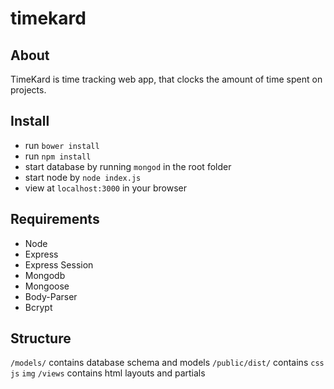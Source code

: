 # timekard

## About
TimeKard is time tracking web app, that clocks the amount of time spent on projects.

## Install
- run `bower install`
- run `npm install`
- start database by running `mongod` in the root folder
- start node by `node index.js`
- view at `localhost:3000` in your browser

## Requirements
- Node
- Express
- Express Session
- Mongodb
- Mongoose
- Body-Parser
- Bcrypt


## Structure
`/models/` contains database schema and models
`/public/dist/` contains `css` `js` `img`
`/views` contains html layouts and partials